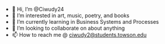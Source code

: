 - 👋 Hi, I’m @Ciwudy24
- 👀 I’m interested in art, music, poetry, and books
- 🌱 I’m currently learning in Business Systems and Processes
- 💞️ I’m looking to collaborate on about anything
- 📫 How to reach me @ ciwudy2@students.towson.edu

<!---
Ciwudy24/Ciwudy24 is a ✨ special ✨ repository because its `README.md` (this file) appears on your GitHub profile.
You can click the Preview link to take a look at your changes.
--->
